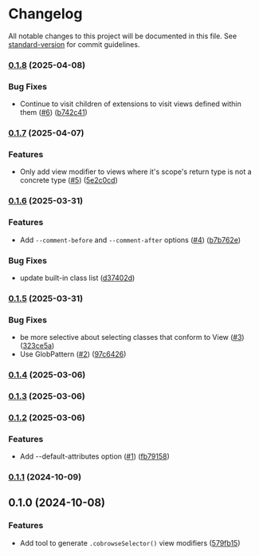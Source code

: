 # Changelog

All notable changes to this project will be documented in this file. See [standard-version](https://github.com/conventional-changelog/standard-version) for commit guidelines.

### [0.1.8](#) (2025-04-08)


### Bug Fixes

* Continue to visit children of extensions to visit views defined within them ([#6](#)) ([b742c41](#))

### [0.1.7](#) (2025-04-07)


### Features

* Only add view modifier to views where it's scope's return type is not a concrete type ([#5](#)) ([5e2c0cd](#))

### [0.1.6](#) (2025-03-31)


### Features

* Add `--comment-before` and `--comment-after` options ([#4](#)) ([b7b762e](#))


### Bug Fixes

* update built-in class list ([d37402d](#))

### [0.1.5](#) (2025-03-31)


### Bug Fixes

* be more selective about selecting classes that conform to View ([#3](#)) ([323ce5a](#))
* Use GlobPattern ([#2](#)) ([97c6426](#))

### [0.1.4](#) (2025-03-06)

### [0.1.3](#) (2025-03-06)

### [0.1.2](#) (2025-03-06)


### Features

* Add --default-attributes option ([#1](#)) ([fb79158](#))

### [0.1.1](#) (2024-10-09)

## 0.1.0 (2024-10-08)


### Features

* Add tool to generate `.cobrowseSelector()` view modifiers ([579fb15](#))
